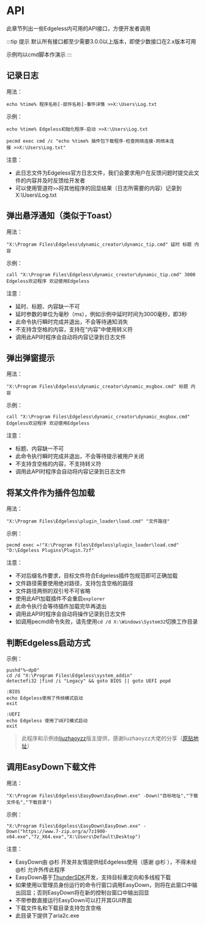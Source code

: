 # API
此章节列出一些Edgeless内可用的API接口，方便开发者调用

:::tip 提示
默认所有接口都至少需要3.0.0以上版本，即使少数接口在2.x版本可用

示例均以cmd脚本作演示
:::

## **记录日志**
用法：

`echo %time% 程序名称[-部件名称]-事件详情 >>X:\Users\Log.txt`

示例：

`echo %time% Edgeless初始化程序-启动 >>X:\Users\Log.txt`

`pecmd exec cmd /c "echo %time% 插件包下载程序-检查网络连接-网络未连接 >>X:\Users\Log.txt"`

注意：
* 此日志文件为Edgeless官方日志文件，我们会要求用户在反馈问题时提交此文件的内容并及时反馈给开发者
* 可以使用管道符`>>`将其他程序的回显结果（日志所需要的内容）记录到X:\Users\Log.txt


## **弹出悬浮通知（类似于Toast）**
用法：

`"X:\Program Files\Edgeless\dynamic_creator\dynamic_tip.cmd" 延时 标题 内容`

示例：

`call "X:\Program Files\Edgeless\dynamic_creator\dynamic_tip.cmd" 3000 Edgeless欢迎程序 欢迎使用Edgeless`

注意：
* 延时、标题、内容缺一不可
* 延时参数的单位为毫秒（ms），例如示例中延时时间为3000毫秒，即3秒
* 此命令执行瞬时完成并退出，不会等待通知消失
* 不支持含空格的内容，支持在“内容”中使用转义符
* 调用此API时程序会自动将内容记录到日志文件


## **弹出弹窗提示**
用法：

`"X:\Program Files\Edgeless\dynamic_creator\dynamic_msgbox.cmd" 标题 内容`

示例：

`call "X:\Program Files\Edgeless\dynamic_creator\dynamic_msgbox.cmd" Edgeless欢迎程序 欢迎使用Edgeless`

注意：
* 标题、内容缺一不可
* 此命令执行瞬时完成并退出，不会等待提示被用户关闭
* 不支持含空格的内容，不支持转义符
* 调用此API时程序会自动将内容记录到日志文件

## **将某文件作为插件包加载**
用法：

`"X:\Program Files\Edgeless\plugin_loader\load.cmd" "文件路径"`

示例：

`pecmd exec =!"X:\Program Files\Edgeless\plugin_loader\load.cmd" "D:\Edgeless Plugins\Plugin.7zf"`

注意：
* 不对后缀名作要求，目标文件符合Edgeless插件包规范即可正确加载
* 文件路径需要使用绝对路径，支持包含空格的路径
* 文件路径两侧的双引号不可省略
* 使用此API加载插件不会重启`explorer`
* 此命令执行会等待插件加载完毕再退出
* 调用此API时程序会自动将操作记录到日志文件
* 如调用pecmd命令失败，请先使用`cd /d X:\Windows\System32`切换工作目录

## **判断Edgeless启动方式**
示例：

```
pushd"%~dp0"
cd /d "X:\Program Files\Edgeless\system_addin"
detectefi32 |find /i "Legacy" && goto BIOS || goto UEFI popd

:BIOS
echo Edgeless使用了传统模式启动
exit

:UEFI
echo Edgeless 使用了UEFI模式启动
exit
```


> 此程序和示例由[liuzhaoyzz](http://wuyou.net/home.php?mod=space&uid=298214)版主提供，感谢liuzhaoyzz大佬的分享（[原贴地址](http://wuyou.net/forum.php?mod=viewthread&tid=412368)）

## **调用EasyDown下载文件**
用法：

`"X:\Program Files\Edgeless\EasyDown\EasyDown.exe" -Down("目标地址","下载文件名","下载目录")`

示例：

`"X:\Program Files\Edgeless\EasyDown\EasyDown.exe" -Down("https://www.7-zip.org/a/7z1900-x64.exe","7z_X64.exe","X:\Users\Default\Desktop")`

注意：
* EasyDown由 @杉 开发并友情提供给Edgeless使用（感谢 @杉 ），不得未经 @杉 允许外传此程序
* EasyDown基于[ThunderSDK](https://gitee.com/cnotech/ThunderSDK)开发，支持目标重定向和多线程下载
* 如果使用以管理员身份运行的命令行窗口调用EasyDown，则将在此窗口中输出回显；否则EasyDown将在新的控制台窗口中输出回显
* 不带参数直接运行EasyDown可以打开其GUI界面
* 下载文件名和下载目录支持包含空格
* 此目录下提供了aria2c.exe <Badge text="3.1.2+" />
